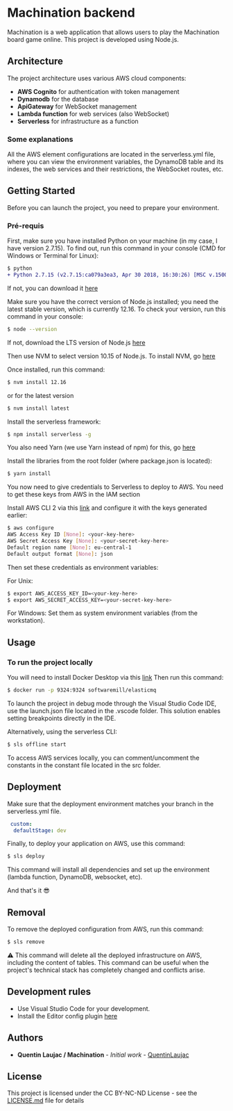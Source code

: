 # Machination backend

Machination is a web application that allows users to play the Machination board game online.
This project is developed using Node.js.

## Architecture

The project architecture uses various AWS cloud components:
+ **AWS Cognito** for authentication with token management
+ **Dynamodb** for the database
+ **ApiGateway** for WebSocket management
+ **Lambda function** for web services (also WebSocket)
+ **Serverless** for infrastructure as a function

### Some explanations

All the AWS element configurations are located in the serverless.yml file, where you can view the environment variables, the DynamoDB table and its indexes, the web services and their restrictions, the WebSocket routes, etc.

## Getting Started

Before you can launch the project, you need to prepare your environment.

### Pré-requis

First, make sure you have installed Python on your machine (in my case, I have version 2.7.15). To find out, run this command in your console (CMD for Windows or Terminal for Linux):

```diff
$ python
+ Python 2.7.15 (v2.7.15:ca079a3ea3, Apr 30 2018, 16:30:26) [MSC v.1500 64 bit (AMD64)] on win32
```

If not, you can download it [here](https://www.python.org/downloads/release/python-2715/)


Make sure you have the correct version of Node.js installed; you need the latest stable version, which is currently 12.16. To check your version, run this command in your console:

```sh
$ node --version
```

If not, download the LTS version of Node.js [here](https://nodejs.org/en/download/)

Then use NVM to select version 10.15 of Node.js. To install NVM, go [here](https://github.com/creationix/nvm)

Once installed, run this command:

```sh
$ nvm install 12.16
```
or for the latest version

```sh
$ nvm install latest
```

Install the serverless framework:

```sh
$ npm install serverless -g
```

You also need Yarn (we use Yarn instead of npm) for this, go [here](https://classic.yarnpkg.com/fr/docs/install/#windows-stable)

Install the libraries from the root folder (where package.json is located):

```sh
$ yarn install
```

You now need to give credentials to Serverless to deploy to AWS. You need to get these keys from AWS in the IAM section

Install AWS CLI 2 via this [link](https://docs.aws.amazon.com/fr_fr/cli/latest/userguide/install-cliv2.html) and configure it with the keys generated earlier:

```sh
$ aws configure
AWS Access Key ID [None]: <your-key-here>
AWS Secret Access Key [None]: <your-secret-key-here>
Default region name [None]: eu-central-1
Default output format [None]: json
```

Then set these credentials as environment variables: 

For Unix:
```sh
$ export AWS_ACCESS_KEY_ID=<your-key-here>
$ export AWS_SECRET_ACCESS_KEY=<your-secret-key-here>
```

For Windows:
Set them as system environment variables (from the workstation).



## Usage

### To run the project locally

You will need to install Docker Desktop via this [link](https://www.docker.com/products/docker-desktop)
Then run this command:

```sh
$ docker run -p 9324:9324 softwaremill/elasticmq
```

To launch the project in debug mode through the Visual Studio Code IDE, use the launch.json file located in the .vscode folder. This solution enables setting breakpoints directly in the IDE.

Alternatively, using the serverless CLI:

```sh
$ sls offline start
```

To access AWS services locally, you can comment/uncomment the constants in the constant file located in the src folder.

## Deployment 

Make sure that the deployment environment matches your branch in the serverless.yml file.

```yml
 custom:
  defaultStage: dev
```

Finally, to deploy your application on AWS, use this command:

```sh
$ sls deploy
```

This command will install all dependencies and set up the environment (lambda function, DynamoDB, websocket, etc).

And that's it 😎

## Removal

To remove the deployed configuration from AWS, run this command:

```sh
$ sls remove
```

⚠️  This command will delete all the deployed infrastructure on AWS, including the content of tables. This command can be useful when the project's technical stack has completely changed and conflicts arise.

## Development rules

+ Use Visual Studio Code for your development.
+ Install the Editor config plugin [here](https://marketplace.visualstudio.com/items?itemName=EditorConfig.EditorConfig)

## Authors

* **Quentin Laujac / Machination** - *Initial work* - [QuentinLaujac](https://github.com/QuentinLaujac)

## License

This project is licensed under the CC BY-NC-ND License - see the [LICENSE.md](LICENSE.md) file for details
